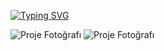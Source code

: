 
[![Typing SVG](https://readme-typing-svg.demolab.com?font=Fira+Code&weight=800&size=30&pause=1000&color=F70000BD&width=435&lines=Software+Engineering+Student;C%23%2C+SQL%2C+Java%2C+Python;Artificial+Intelligence%2C+Cyber+Security)](https://git.io/typing-svg)

![Proje Fotoğrafı](https://encrypted-tbn0.gstatic.com/images?q=tbn:ANd9GcS6njDpRgU1fksQ-_99JAS0odqvNWePb7Ri6A&s) ![Proje Fotoğrafı](https://itchronicles.com/wp-content/uploads/2020/11/where-is-ai-used.jpg)
<!---
OmerTalhaBas/OmerTalhaBas is a ✨ special ✨ repository because its `README.md` (this file) appears on your GitHub profile.
You can click the Preview link to take a look at your changes.
--->
